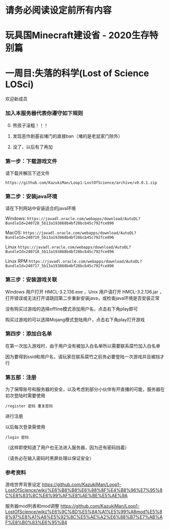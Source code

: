 # 请务必阅读设定前所有内容
# 玩具国Minecraft建设省 - 2020生存特别篇
# 一周目:失落的科学(Lost of Science LOSci)

欢迎新成员

### 加入本服务器代表你遵守如下规则
0. 熊孩子滚粗！！！

1. 发现恶作剧基岩堵门的直接ban（堵的是老鼠家门除外）

2. 没了，以后有了再加



### 第一步：下载游戏文件

请下载并解压下述文件

`https://github.com/KazukiMan/Loop1-LostOfScience/archive/v0.0.1.zip`


### 第二步：安装java环境

请在下列网站中安装适合的java环境

Windows: `https://javadl.oracle.com/webapps/download/AutoDL?BundleId=240728_5b13a193868b4bf28bcb45c792fce896`

MacOS: `https://javadl.oracle.com/webapps/download/AutoDL?BundleId=240719_5b13a193868b4bf28bcb45c792fce896`

Linux `https://javadl.oracle.com/webapps/download/AutoDL?BundleId=240718_5b13a193868b4bf28bcb45c792fce896`

Linux RPM `https://javadl.oracle.com/webapps/download/AutoDL?BundleId=240717_5b13a193868b4bf28bcb45c792fce896`




### 第三步：安装游戏关联

Windows 用户打开 HMCL-3.2.136.exe ，Unix 用户请打开 HMCL-3.2.136.jar ，打开错误或无法打开请跳回第二步重新安装java，或检查java环境是否安装正常


没有购买过游戏的选择offline模式添加用户名，点击右下角play即可

购买过游戏的可以选择Mojang模式登陆用户，点击右下角play打开游戏


### 第四步：添加白名单

在第一次加入游戏时，由于用户没有被加入白名单所以需要联系腐竹加入白名单

因为要得到ssid和用户名，请玩家在联系腐竹之前务必要登陆一次游戏并且被挡才行


### 第五部：注册

为了保障账号和服务器的安全，以及考虑到部分小伙伴有开直播的可能，服务器在初次登陆时需要使用

`/register 密码 重复密码 `

进行注册

以后每次登录需使用

`/login 密码`

（这样即使知道了用户也无法进入服务器，因为还有密码挡着）

（请务必在输入密码时黑屏处理以保证安全）



### 参考资料

游戏世界背景设定 https://github.com/KazukiMan/Loop1-LostOfScience/wiki/%E6%B8%B8%E6%88%8F%E4%B8%96%E7%95%8C%E8%83%8C%E6%99%AF%E8%AE%BE%E5%AE%9A

服务器mod列表和mod调整 https://github.com/KazukiMan/Loop1-LostOfScience/wiki/%E6%9C%8D%E5%8A%A1%E5%99%A8mod%E5%88%97%E8%A1%A8%E5%92%8C%E5%AE%A2%E6%88%B7%E7%AB%AF%E8%B0%83%E6%95%B4

